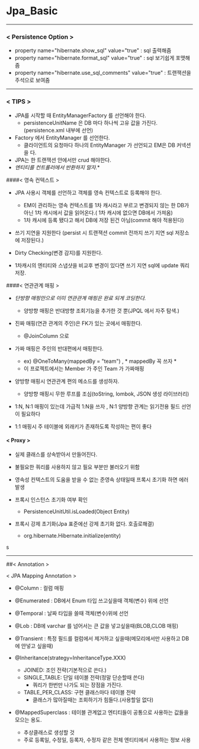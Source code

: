 # Jpa_Basic

-----

### < Persistence Option >
+ property name="hibernate.show_sql" value="true" : sql 출력해줌
+ property name="hibernate.format_sql" value="true" : sql 보기쉽게 포맷해줌 
+ property name="hibernate.use_sql_comments" value="true" : 트랜잭션을 주석으로 보여줌 
---

### < TIPS >

+ JPA를 시작할 때 EntityManagerFactory 를 선언해야 한다.
  + persistenceUnitName 은 DB 마다 하나씩 고유 값을 가진다.(persistence.xml 내부에 선언)
+ Factory 에서 EntityManager 를 선언한다.
  + 클라이언트의 요청마다 하나의 EntityManager 가 선언되고 EM은 DB 커넥션을 다.
+ JPA는 한 트랜잭션 안에서만 crud 해야한다.
+ *엔티티를 컨트롤러에서 반환하지 말자.**

 ####< 영속 컨텍스트 >
 + JPA 사용시 객체를 선언하고 객체를 영속 컨텍스트로 등록해야 한다.
    + EM이 관리하는 영속 컨텍스트를 1차 캐시라고 부르고 변경되지 않는 한 DB가 아닌 1차 캐시에서 값을 읽어온다.( 1차 캐시에 없으면 DB에서 가져옴)
    + 1차 캐시에 등록 됐다고 해서 DB에 저장 된건 아님(commit 해야 적용된다)
     

+ 쓰기 지연을 지원한다 (persist 시 트랜잭션 commit 전까지 쓰기 지연 sql 저장소에 저장된다.)
  

+ Dirty Checking(변경 감지)를 지원한다.
  

+ 1차캐시의 엔티티와 스냅샷을 비교후 변경이 있다면 쓰기 지연 sql에 update 쿼리 저장.
    
 ####< 연관관계 매핑 >
+  *단방향 매핑만으로 이미 연관관계 매핑은 완료 되게 코딩한다.*
   + 양방향 매핑은 반대방향 조회기능을 추가한 것 뿐(JPQL 에서 자주 탐색.)
    

+ 진짜 매핑(연관 관계의 주인)은 FK가 있는 곳에서 매핑한다.
    + @JoinColumn 으로
    

+ 가짜 매핑은 주인의 반대편에서 매핑한다. 
  + ex) @OneToMany(mappedBy = "team") , * mappedBy 꼭 쓰자 *
  + 이 프로젝트에서는 Member 가 주인 Team 가 가짜매핑
    

+ 양방향 매핑시 연관관계 편의 메소드를 생성하자.
    + 양방향 매핑시 무한 루프를 조심(toString, lombok, JSON 생성 라이브러리)
    
+ 1:N, N:1 매핑이 있는데 가급적 1:N을 쓰자 , N:1 양방향 관계는 읽기전용 필드 선언이 필요하다


+ 1:1 매핑시 주 테이블에 외래키가 존재하도록 작성하는 편이 좋다 

#### < Proxy >

+ 실제 클래스를 상속받아서 만들어진다.

+ 불필요한 쿼리를 사용하지 않고 필요 부분만 불러오기 위함

+ 영속성 컨텍스트의 도움을 받을 수 없는 준영속 상태일때 프록시 초기화 하면 에러 발생

+ 프록시 인스턴스 초기화 여부 확인
    + PersistenceUnitUtil.isLoaded(Object Entity)
+ 프록시 강제 초기화(Jpa 표준에선 강제 초기화 없다. 호출로해결)
    + org.hibernate.Hibernate.initialize(entity)


s

-------

##< Annotation >

< JPA Mapping Annotation >

+ @Column : 컬럼 매핑
  

+ @Enumerated : DB에서 Enum 타입 쓰고싶을때 객체(변수) 위에 선언
  

+ @Temporal : 날짜 타입을 쓸때 객체(변수)위에 선언

  
+ @Lob : DB에 varchar 를 넘어서는 큰 값을 넣고싶을때(BLOB,CLOB 매핑)

  
+ @Transient : 특정 필드를 컬럼에서 제거하고 싶을때(메모리에서만 사용하고 DB에 안넣고 싶을때)

  
+ @Inheritance(strategy=InheritanceType.XXX)
    + JOINED: 조인 전략(기본적으로 쓴다.)
    + SINGLE_TABLE: 단일 테이블 전략(정말 단순할때 쓴다) 
      + 쿼리가 한번만 나가도 되는 장점을 가진다.
    + TABLE_PER_CLASS: 구현 클래스마다 테이블 전략
        + 클래스가 많아질때는 조회하기가 힘들다.(사용할일 없다)
    
+ @MappedSuperclass : 테이블 관계없고 엔티티들이 공통으로 사용하는 값들을 모으는 용도.
    + 추상클래스로 생성할 것
    + 주로 등록일, 수정일, 등록자, 수정자 같은 전체 엔티티에서 사용하는 정보 사용